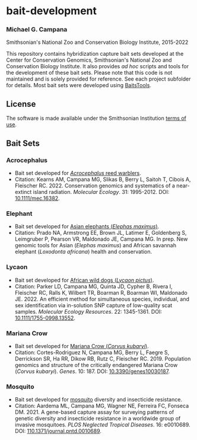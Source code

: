 # bait-development  

### Michael G. Campana
Smithsonian's National Zoo and Conservation Biology Institute, 2015-2022  

This repository contains hybridization capture bait sets developed at the Center for Conservation Genomics, Smithsonian's National Zoo and Conservation Biology Institute. It also provides *ad hoc* scripts and tools for the development of these bait sets. Please note that this code is not maintained and is solely provided for reference. See each project subfolder for details. Most bait sets were developed using [BaitsTools](https://github.com/campanam/BaitsTools).  

## License  
The software is made available under the Smithsonian Institution [terms of use](https://www.si.edu/termsofuse).  

## Bait Sets  
### Acrocephalus  
* Bait set developed for [*Acrocephalus* reed warblers](Acrocephalus/).  
* Citation: Kearns AM, Campana MG, Slikas B, Berry L, Saitoh T, Cibois A, Fleischer RC. 2022. Conservation genomics and systematics of a near-extinct island radiation. *Molecular Ecology*. 31: 1995-2012. DOI: [10.1111/mec.16382](https://onlinelibrary.wiley.com/doi/10.1111/mec.16382).  
### Elephant
* Bait set developed for [Asian elephants (*Elephas maximus*)](Elephant/).  
* Citation: Prado NA, Armstrong EE, Brown JL, Latimer E, Goldenberg S, Leimgruber P, Pearson VR, Maldonado JE, Campana MG. In prep. New genomic tools for Asian (*Elephas maximus*) and African savannah elephant (*Loxodonta africana*) health and conservation.  
### Lycaon
* Bait set developed for [African wild dogs (*Lycaon pictus*)](Lycaon/).  
* Citation: Parker LD, Campana MG, Quinta JD, Cypher B, Rivera I, Fleischer RC, Ralls K, Wilbert TR, Boarman R, Boarman WI, Maldonado JE. 2022. An efficient method for simultaneous species, individual, and sex identification via in-solution SNP capture of low-quality scat samples. *Molecular Ecology Resources*. 22: 1345-1361. DOI: [10.1111/1755-0998.13552](https://onlinelibrary.wiley.com/doi/abs/10.1111/1755-0998.13552).  
### Mariana Crow
* Bait set developed for [Mariana Crow (*Corvus kubaryi*)](MarianaCrow).  
* Citation: Cortes-Rodriguez N, Campana MG, Berry L, Faegre S, Derrickson SR, Ha RR, Dikow RB, Rutz C, Fleischer RC. 2019. Population genomics and structure of the critically endangered Mariana Crow (*Corvus kubaryi*). *Genes*. 10: 187. DOI: [10.3390/genes10030187](https://doi.org/10.3390/genes10030187).  
### Mosquito  
* Bait set developed for [mosquito](Mosquito) diversity and insecticide resistance.  
* Citation: Aardema ML, Campana MG, Wagner NE, Ferreira FC, Fonseca DM. 2021. A gene-based capture assay for surveying patterns of genetic diversity and insecticide resistance in a worldwide group of invasive mosquitoes. *PLOS Neglected Tropical Diseases*. 16: e0010689. DOI: [110.1371/journal.pntd.0010689](https://doi.org/10.1371/journal.pntd.0010689).  
